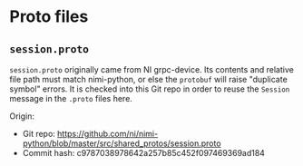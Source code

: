 # Proto files

## `session.proto`

`session.proto` originally came from NI grpc-device. Its contents and relative file path
must match nimi-python, or else the `protobuf` will raise "duplicate symbol" errors. It
is checked into this Git repo in order to reuse the `Session` message in the `.proto`
files here.

Origin:
- Git repo: https://github.com/ni/nimi-python/blob/master/src/shared_protos/session.proto
- Commit hash: c9787038978642a257b85c452f097469369ad184
